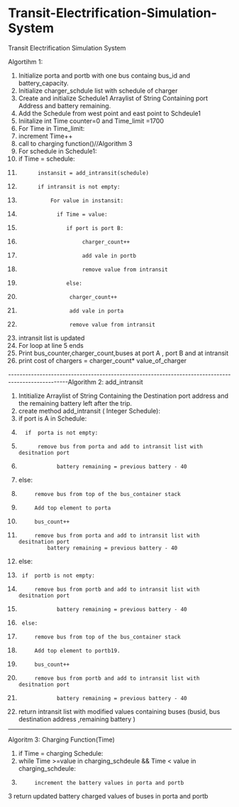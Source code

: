 # Transit-Electrification-Simulation-System
Transit Electrification Simulation System



Algortihm 1:

1. Initialize  porta and portb with one bus containg bus_id and battery_capacity.
2. Initialize  charger_schdule list with schedule of charger
2. Create and initialize Schedule1 Arraylist of String Containing port Address and battery remaining.
3. Add the Schedule from west point and east point to Schdeule1
4. Iniitalize int Time counter=0 and Time_limit =1700
5. For Time in Time_limit:
6.    increment Time++
7.    call to charging function()//Algorithm 3
8.    For schedule in Schedule1:
9.	if Time = schedule:
10.    	      instansit = add_intransit(schedule)
11.   	      if intransit is not empty:
12.               For value in instansit:
13.           		if Time = value:
14.               	   if port is port B:
15.                   		charger_count++
16.                   		add vale in portb 
17.                   		remove value from intransit
              
18.               	   else:
19.               		charger_count++
20.               		add vale in porta 
21.               		remove value from intransit

22. intransit list is updated 
23. For loop at line 5  ends
24. Print bus_counter,charger_count,buses at port A , port B and at intransit
25. print cost of chargers = charger_count* value_of_charger

    

---------------------------------------------------------------------------------------------------Algorithm 2: add_intransit

1. Intitialize Arraylist of String Containing the Destination port address and the remaining 	battery left after the trip.
2. create method add_intransit ( Integer Schedule):
3. if port is A in Schedule:
4.   	 if  porta is not empty:
5. 	      	 remove bus from porta and add to intransit list with desitnation port
6.                 battery remaining = previous battery - 40
    
7. 	 else:
8.          remove bus from top of the bus_container stack
9.          Add top element to porta
10.          bus_count++
11.          remove bus from porta and add to intransit list with desitnation port
                 battery remaining = previous battery - 40
12.   else:
13.      if  portb is not empty:
14.        	 remove bus from portb and add to intransit list with desitnation port
15.                 battery remaining = previous battery - 40
    
16. 	 else:
17.          remove bus from top of the bus_container stack
18.          Add top element to portb19.
19.          bus_count++
20.          remove bus from portb and add to intransit list with desitnation port
21.                 battery remaining = previous battery - 40

22.  return intransit list with modified values containing buses (busid, bus destination address 	,remaining battery )



---------------------------------------------------------------------------------------------------
Algoritm 3:  Charging Function(Time)

1.  if Time = charging Schedule:
2.    while  Time >=value in charging_schdeule && Time < value in charging_schdeule: 
2.    		increment the battery values in porta and portb
3  return updated battery charged values of buses in porta and portb


  
    
